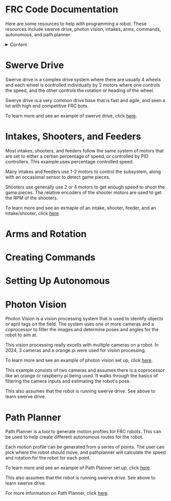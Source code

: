 # FRC Code Documentation

Here are some resources to help with programming a robot. These resources include swerve drive, photon vision, intakes, arms, commands, autonomous, and path planner

<details>
    <summary>Content</summary>
    <ol>
        <li><a href="#swerve">Swerve Drive</a></li>
        <li><a href="#intake">Intakes, Shooters, and Feeders</a></li>
        <li><a href="#arm">Arms and Rotation</a></li>
        <li><a href="#commands">Creating Commands</a></li>
        <li><a href="#auton">Setting Up Autonomous</a></li>
        <li><a href="#photon">Photon Vision</a></li>
        <li><a href="#planner">Path Planner</a></li>
    </ol>
</details>

<div id="swerve"></div>

# Swerve Drive

Swerve drive is a complex drive system where there are usually 4 wheels and each wheel is controlled individually by 2 motors where one controls the speed, and the other controls the rotation or heading of the wheel. 

Swerve drive is a very common drive base that is fast and agile, and seen a lot with high end competitive FRC bots. 

To learn more and see an example of swerve drive, click [here](SwerveCodeExample/ReadME.md).

<div id="intake"></div>

# Intakes, Shooters, and Feeders

Most intakes, shooters, and feeders follow the same system of motors that are set to either a certian percentage of speed, or controlled by PID controllers. This example uses percentage controlled speed. 

Many intakes and feeders use 1-2 motors to control the subsystem, along with an occasional sensor to detect game pieces. 

Shooters use generally use 2 or 4 motors to get enough speed to shoot the game pieces. The relative encoders of the shooter motors are used to get the RPM of the shooters.

To learn more and see an exmaple of an intake, shooter, feeder, and an intake/shooter, click [here](IntakeShooterFeederExample.ReadME).

<div id="arm"></div>

# Arms and Rotation

<div id="commands"></div>

# Creating Commands

<div id="auton"></div>

# Setting Up Autonomous

<div id="photon"></div>

# Photon Vision

Photon Vision is a vision processing system that is used to identify objects or april tags on the field. The system uses one or more cameras and a coprocessor to filter the images and determine poses and angles for the robot to aim at.

This vision processing really excells with multiple cameras on a robot. In 2024, 3 cameras and a orange pi were used for vision processing.

To learn more and see an example of photon vision set up, click [here](PhotonVisionExample/ReadME.md). 

This example consists of two cameras and assumes there is a coprocessor like an orange or raspberry pi being used. It walks through the basics of filtering the camera inputs and estimating the robot's pose. 

This also assumes that the robot is running swerve drive. See above to learn swerve drive.

<div id="planner"></div>

# Path Planner

Path Planner is a tool to generate motion profiles for FRC robots. This can be used to help create different autonomous routes for the robot. 

Each motion profile can be generated from a series of points. The user can pick where the robot should move, and pathplanner will calculate the speed and rotation for the robot for each point. 

To learn more and see an example of Path Planner set up, click [here](PathPlannerExample/ReadME.md).

This also assumes that the robot is running swerve drive. See above to learn swerve drive. 

For more information on Path Planner, click [here](https://pathplanner.dev/home.html).